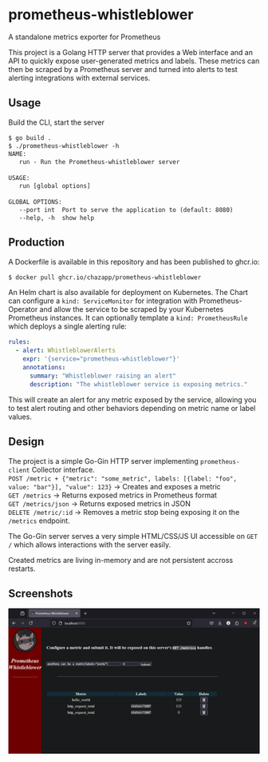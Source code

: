 # prometheus-whistleblower

A standalone metrics exporter for Prometheus

This project is a Golang HTTP server that provides a Web interface and an API to quickly expose user-generated metrics and labels.
These metrics can then be scraped by a Prometheus server and turned into alerts to test alerting integrations
with external services.

## Usage

Build the CLI, start the server

```
$ go build .
$ ./prometheus-whistleblower -h
NAME:
   run - Run the Prometheus-whistleblower server

USAGE:
   run [global options]

GLOBAL OPTIONS:
   --port int  Port to serve the application to (default: 8080)
   --help, -h  show help
```

## Production

A Dockerfile is available in this repository and has been published to ghcr.io:

```bash
$ docker pull ghcr.io/chazapp/prometheus-whistleblower
```

An Helm chart is also available for deployment on Kubernetes. The Chart can configure a `kind: ServiceMonitor`
for integration with Prometheus-Operator and allow the service to be scraped by your Kubernetes Prometheus instances.
It can optionally template a `kind: PrometheusRule` which deploys a single alerting rule:

```yaml
rules:
  - alert: WhistleblowerAlerts
    expr: '{service="prometheus-whistleblower"}'
    annotations:
      summary: "Whistleblower raising an alert"
      description: "The whistleblower service is exposing metrics."
```

This will create an alert for any metric exposed by the service, allowing you to test alert routing and other behaviors
depending on metric name or label values. 

## Design

The project is a simple Go-Gin HTTP server implementing `prometheus-client` Collector interface.  
`POST /metric + {"metric": "some_metric", labels: [{label: "foo", value: "bar"}], "value": 123}` -> Creates and exposes a metric  
`GET /metrics` -> Returns exposed metrics in Prometheus format  
`GET /metrics/json` -> Returns exposed metrics in JSON  
`DELETE /metric/:id` -> Removes a metric stop being exposing it on the `/metrics` endpoint.  

The Go-Gin server serves a very simple HTML/CSS/JS UI accessible on `GET /` which allows interactions with the server easily.

Created metrics are living in-memory and are not persistent accross restarts.

## Screenshots

![UI Screenshot](./docs/ui.png)
